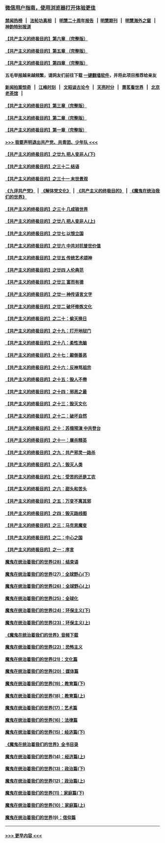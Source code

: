 ### [微信用户指南，使用浏览器打开体验更佳](https://github.com/gfw-breaker/banned-news1/blob/master/indexes/wechat-guide.md?t=0)
#### [禁闻热榜](热点新闻.md?t=0)  &nbsp;&nbsp;|&nbsp;&nbsp; [法轮功真相](https://github.com/gfw-breaker/truth/blob/master/README.md?t=0) &nbsp;&nbsp;|&nbsp;&nbsp; [明慧二十周年报告](https://github.com/gfw-breaker/mh-reports/blob/master/README.md?t=0) &nbsp;&nbsp;|&nbsp;&nbsp;[明慧期刊](https://github.com/gfw-breaker/mh-qikan) &nbsp;&nbsp;|&nbsp;&nbsp; [明慧海外之窗](https://github.com/gfw-breaker/mh-news/blob/master/README.md?t=0) &nbsp;&nbsp;|&nbsp;&nbsp; [神韵特别报道](https://github.com/gfw-breaker/mh-news/blob/master/shenyun.md?t=0)
#### [【共产主义的终极目的】第六章 （完整版）](../pages/nsc422/n11428913.md?t=02120833) 
#### [【共产主义的终极目的】第五章 （完整版）](../pages/nsc422/n11428912.md?t=02120833) 
#### [【共产主义的终极目的】第四章 （完整版）](../pages/nsc422/n11428907.md?t=02120833) 
#### 五毛举报越来越频繁，请网友们前往下载 [一键翻墙软件](https://github.com/gfw-breaker/ssr-accounts)，并将此项目推荐给亲友
#### [新闻拍案惊奇](https://github.com/gfw-breaker/banned-news1/blob/master/pages/link4.md) &nbsp;&nbsp;|&nbsp;&nbsp; [江峰时刻](https://github.com/gfw-breaker/banned-news1/blob/master/pages/link4.md) &nbsp;&nbsp;|&nbsp;&nbsp; [文昭谈古论今](https://github.com/gfw-breaker/banned-news1/blob/master/pages/link4.md) &nbsp;&nbsp;|&nbsp;&nbsp; [天亮时分](https://github.com/gfw-breaker/banned-news1/blob/master/pages/link4.md) &nbsp;&nbsp;|&nbsp;&nbsp; [萧茗看世界](https://github.com/gfw-breaker/banned-news1/blob/master/pages/link4.md) &nbsp;&nbsp;|&nbsp;&nbsp; [北京老茶馆](https://github.com/gfw-breaker/banned-news1/blob/master/pages/link4.md) &nbsp;&nbsp;|&nbsp;&nbsp; 
#### [【共产主义的终极目的】第三章（完整版）](../pages/nsc422/n11428848.md?t=02120833) 
#### [【共产主义的终极目的】第二章（完整版）](../pages/nsc422/n11428831.md?t=02120833) 
#### [【共产主义的终极目的】第一章（完整版）](../pages/nsc422/n11417651.md?t=02120833) 
#### [>>> 我要声明退出共产党、共青团、少年队 <<<](https://github.com/begood0513/goodnews/blob/master/quit/letter.md) 
#### [【共产主义的终极目的】之廿九 把人变非人(下)](../pages/nsc422/n11344140.md?t=02120833) 
#### [【共产主义的终极目的】之三十二 结语](../pages/nsc422/n11360535.md?t=02120833) 
#### [【共产主义的终极目的】之三十一 末世景观](../pages/nsc422/n11351129.md?t=02120833) 
#### [《九评共产党》](https://github.com/begood0513/9ping.md/blob/master/README.md) &nbsp;|&nbsp; [《解体党文化》](../../../../jtdwh.md/blob/master/README.md)  &nbsp;|&nbsp; [《共产主义的终极目的》](../../../../gczydzjmd.md/blob/master/README.md) &nbsp;|&nbsp; [《魔鬼在统治我们的世界》](../../../../mgztzwmdsj.md/blob/master/README.md) 
#### [【共产主义的终极目的】之三十 几成狼世界](../pages/nsc422/n11348280.md?t=02120833) 
#### [【共产主义的终极目的】之廿八 把人变非人(上)](../pages/nsc422/n11340492.md?t=02120833) 
#### [【共产主义的终极目的】之廿七 以恨立国](../pages/nsc422/n11336944.md?t=02120833) 
#### [【共产主义的终极目的】之廿六 中共对抗普世价值](../pages/nsc422/n11324785.md?t=02120833) 
#### [【共产主义的终极目的】之廿五 传统艺术颂神](../pages/nsc422/n11296396.md?t=02120833) 
#### [【共产主义的终极目的】之廿四 人伦典范](../pages/nsc422/n11296397.md?t=02120833) 
#### [【共产主义的终极目的】之廿三 富而有德](../pages/nsc422/n11283598.md?t=02120833) 
#### [【共产主义的终极目的】之廿一 神传语言文字](../pages/nsc422/n11263265.md?t=02120833) 
#### [【共产主义的终极目的】之廿二 破坏修炼文化](../pages/nsc422/n11245728.md?t=02120833) 
#### [【共产主义的终极目的】之二十：偷天换日](../pages/nsc422/n11238846.md?t=02120833) 
#### [【共产主义的终极目的】之十九：打开地狱门](../pages/nsc422/n11206376.md?t=02120833) 
#### [【共产主义的终极目的】之十八：柔性洗脑](../pages/nsc422/n11199994.md?t=02120833) 
#### [【共产主义的终极目的】之十七：颠倒善恶](../pages/nsc422/n11179782.md?t=02120833) 
#### [【共产主义的终极目的】之十六：反神骂祖宗](../pages/nsc422/n11166798.md?t=02120833) 
#### [【共产主义的终极目的】之十五：毁人不倦](../pages/nsc422/n11166792.md?t=02120833) 
#### [【共产主义的终极目的】之十四：邪恶之最](../pages/nsc422/n11150249.md?t=02120833) 
#### [【共产主义的终极目的】之十三：毁灭文化](../pages/nsc422/n11135227.md?t=02120833) 
#### [【共产主义的终极目的】之十二：破坏自然](../pages/nsc422/n11135214.md?t=02120833) 
#### [【共产主义的终极目的】之十：苏俄预演 中共登台](../pages/nsc422/n11118424.md?t=02120833) 
#### [【共产主义的终极目的】之十一：屠杀精英](../pages/nsc422/n11118442.md?t=02120833) 
#### [【共产主义的终极目的】之九：共产邪灵一路杀](../pages/nsc422/n11114139.md?t=02120833) 
#### [【共产主义的终极目的】之八：毁灭人类](../pages/nsc422/n11108503.md?t=02120833) 
#### [【共产主义的终极目的】之七：受苦的还是工农](../pages/nsc422/n11101809.md?t=02120833) 
#### [【共产主义的终极目的】之六：甜头和苦头](../pages/nsc422/n11096971.md?t=02120833) 
#### [【共产主义的终极目的】之五：万变不离其邪](../pages/nsc422/n11091285.md?t=02120833) 
#### [【共产主义的终极目的】之四：毁灭路线图](../pages/nsc422/n11086284.md?t=02120833) 
#### [【共产主义的终极目的】之三：马克思魔变](../pages/nsc422/n11061941.md?t=02120833) 
#### [【共产主义的终极目的】之二：中心之国](../pages/nsc422/n11047728.md?t=02120833) 
#### [【共产主义的终极目的】之一：序言](../pages/nsc422/n11086077.md?t=02120833) 
#### [魔鬼在统治着我们的世界(28)：结束语](../pages/nsc422/n10936246.md?t=02120833) 
#### [魔鬼在统治着我们的世界(27)：全球野心(下)](../pages/nsc422/n10928319.md?t=02120833) 
#### [魔鬼在统治着我们的世界(26)：全球野心(上)](../pages/nsc422/n10900318.md?t=02120833) 
#### [魔鬼在统治着我们的世界(25)：全球化](../pages/nsc422/n10788205.md?t=02120833) 
#### [魔鬼在统治着我们的世界(24)：环保主义(下)](../pages/nsc422/n10695307.md?t=02120833) 
#### [魔鬼在统治着我们的世界(23)：环保主义(上)](../pages/nsc422/n10688613.md?t=02120833) 
#### [《魔鬼在统治着我们的世界》音频下载](../pages/nsc422/n10635553.md?t=02120833) 
#### [魔鬼在统治着我们的世界(22)：恐怖主义](../pages/nsc422/n10614727.md?t=02120833) 
#### [魔鬼在统治着我们的世界(21)：文化篇](../pages/nsc422/n10597706.md?t=02120833) 
#### [魔鬼在统治着我们的世界(20)：媒体篇](../pages/nsc422/n10586579.md?t=02120833) 
#### [魔鬼在统治着我们的世界(19)：教育篇(下)](../pages/nsc422/n10564808.md?t=02120833) 
#### [魔鬼在统治着我们的世界(18)：教育篇(上)](../pages/nsc422/n10526970.md?t=02120833) 
#### [魔鬼在统治着我们的世界(17)：艺术篇](../pages/nsc422/n10499093.md?t=02120833) 
#### [魔鬼在统治着我们的世界(16)：法律篇](../pages/nsc422/n10485969.md?t=02120833) 
#### [魔鬼在统治着我们的世界(15)：经济篇(下)](../pages/nsc422/n10469975.md?t=02120833) 
#### [《魔鬼在统治着我们的世界》全书目录](../pages/nsc422/n10464261.md?t=02120833) 
#### [魔鬼在统治着我们的世界(14)：经济篇(上)](../pages/nsc422/n10457370.md?t=02120833) 
#### [魔鬼在统治着我们的世界(13)：政治篇(下)](../pages/nsc422/n10448270.md?t=02120833) 
#### [魔鬼在统治着我们的世界(12)：政治篇(上)](../pages/nsc422/n10444576.md?t=02120833) 
#### [魔鬼在统治着我们的世界(11)：家庭篇(下)](../pages/nsc422/n10440961.md?t=02120833) 
#### [魔鬼在统治着我们的世界(10)：家庭篇(上)](../pages/nsc422/n10435448.md?t=02120833) 
#### [魔鬼在统治着我们的世界(9)：信仰篇](../pages/nsc422/n10432159.md?t=02120833) 

----
#### [ >>> 更早内容 <<< ](../indexes/nsc422-earlier.md)
